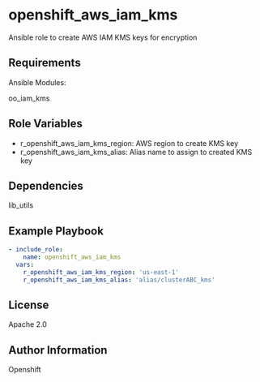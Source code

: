 openshift_aws_iam_kms
=========

Ansible role to create AWS IAM KMS keys for encryption

Requirements
------------

Ansible Modules:

oo_iam_kms

Role Variables
--------------

- r_openshift_aws_iam_kms_region: AWS region to create KMS key
- r_openshift_aws_iam_kms_alias: Alias name to assign to created KMS key

Dependencies
------------

lib_utils

Example Playbook
----------------
```yaml
- include_role:
    name: openshift_aws_iam_kms
  vars:
    r_openshift_aws_iam_kms_region: 'us-east-1'
    r_openshift_aws_iam_kms_alias: 'alias/clusterABC_kms'
```


License
-------

Apache 2.0

Author Information
------------------

Openshift
